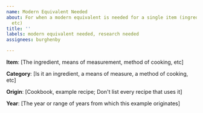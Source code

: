 ```yaml
---
name: Modern Equivalent Needed
about: For when a modern equivalent is needed for a single item (ingredient, method,
  etc)
title: ''
labels: modern equivalent needed, research needed
assignees: burghenby

---
```


**Item**: 
[The ingredient, means of measurement, method of cooking, etc]

**Category**: 
[Is it an ingredient, a means of measure, a method of cooking, etc]

**Origin**: 
[Cookbook, example recipe; Don't list every recipe that uses it]

**Year**:
[The year or range of years from which this example originates]
